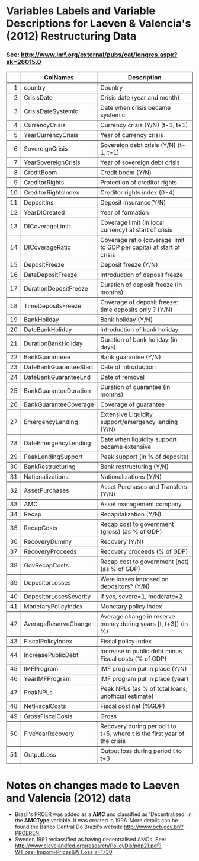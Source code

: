 # Variables Labels and Variable Descriptions for Laeven & Valencia's (2012) Restructuring Data
 ### See: <http://www.imf.org/external/pubs/cat/longres.aspx?sk=26015.0>

 <!-- html table generated in R 2.15.2 by xtable 1.7-0 package -->
<!-- Thu Dec 20 13:41:06 2012 -->
<TABLE border=1>
<TR> <TH>  </TH> <TH> ColNames </TH> <TH> Description </TH>  </TR>
  <TR> <TD align="right"> 1 </TD> <TD> country </TD> <TD> Country </TD> </TR>
  <TR> <TD align="right"> 2 </TD> <TD> CrisisDate </TD> <TD> Crisis date (year and month) </TD> </TR>
  <TR> <TD align="right"> 3 </TD> <TD> CrisisDateSystemic </TD> <TD> Date when crisis became systemic </TD> </TR>
  <TR> <TD align="right"> 4 </TD> <TD> CurrencyCrisis </TD> <TD> Currency crisis (Y/N) (t-1, t+1) </TD> </TR>
  <TR> <TD align="right"> 5 </TD> <TD> YearCurrencyCrisis </TD> <TD> Year of currency crisis </TD> </TR>
  <TR> <TD align="right"> 6 </TD> <TD> SovereignCrisis </TD> <TD> Sovereign debt crisis (Y/N) (t-1, t+1) </TD> </TR>
  <TR> <TD align="right"> 7 </TD> <TD> YearSovereignCrisis </TD> <TD> Year of sovereign debt crisis </TD> </TR>
  <TR> <TD align="right"> 8 </TD> <TD> CreditBoom </TD> <TD> Credit boom (Y/N) </TD> </TR>
  <TR> <TD align="right"> 9 </TD> <TD> CreditorRights </TD> <TD> Protection of creditor rights </TD> </TR>
  <TR> <TD align="right"> 10 </TD> <TD> CreditorRightsIndex </TD> <TD> Creditor rights index (0-4) </TD> </TR>
  <TR> <TD align="right"> 11 </TD> <TD> DepositIns </TD> <TD> Deposit insurance(Y/N) </TD> </TR>
  <TR> <TD align="right"> 12 </TD> <TD> YearDICreated </TD> <TD> Year of formation </TD> </TR>
  <TR> <TD align="right"> 13 </TD> <TD> DICoverageLimit </TD> <TD> Coverage limit (in local currency) at start of crisis </TD> </TR>
  <TR> <TD align="right"> 14 </TD> <TD> DICoverageRatio </TD> <TD> Coverage ratio (coverage limit to GDP per capita) at start of crisis </TD> </TR>
  <TR> <TD align="right"> 15 </TD> <TD> DepositFreeze </TD> <TD> Deposit freeze (Y/N) </TD> </TR>
  <TR> <TD align="right"> 16 </TD> <TD> DateDepositFreeze </TD> <TD> Introduction of deposit freeze </TD> </TR>
  <TR> <TD align="right"> 17 </TD> <TD> DurationDepositFreeze </TD> <TD> Duration of deposit freeze (in months) </TD> </TR>
  <TR> <TD align="right"> 18 </TD> <TD> TimeDepositsFreeze </TD> <TD> Coverage of deposit freeze: time deposits only ? (Y/N) </TD> </TR>
  <TR> <TD align="right"> 19 </TD> <TD> BankHoliday </TD> <TD> Bank holiday (Y/N) </TD> </TR>
  <TR> <TD align="right"> 20 </TD> <TD> DateBankHoliday </TD> <TD> Introduction of bank holiday </TD> </TR>
  <TR> <TD align="right"> 21 </TD> <TD> DurationBankHoliday </TD> <TD> Duration of bank holiday (in days) </TD> </TR>
  <TR> <TD align="right"> 22 </TD> <TD> BankGuaranteee </TD> <TD> Bank guarantee (Y/N) </TD> </TR>
  <TR> <TD align="right"> 23 </TD> <TD> DateBankGuaranteeStart </TD> <TD> Date of introduction </TD> </TR>
  <TR> <TD align="right"> 24 </TD> <TD> DateBankGuaranteeEnd </TD> <TD> Date of removal </TD> </TR>
  <TR> <TD align="right"> 25 </TD> <TD> BankGuaranteeDuration </TD> <TD> Duration of guarantee (in months) </TD> </TR>
  <TR> <TD align="right"> 26 </TD> <TD> BankGuaranteeCoverage </TD> <TD> Coverage of guarantee </TD> </TR>
  <TR> <TD align="right"> 27 </TD> <TD> EmergencyLending </TD> <TD> Extensive Liquidity support/emergency lending (Y/N) </TD> </TR>
  <TR> <TD align="right"> 28 </TD> <TD> DateEmergencyLending </TD> <TD> Date when liquidity support became extensive </TD> </TR>
  <TR> <TD align="right"> 29 </TD> <TD> PeakLendingSupport </TD> <TD> Peak support (in % of deposits) </TD> </TR>
  <TR> <TD align="right"> 30 </TD> <TD> BankRestructuring </TD> <TD> Bank restructuring (Y/N) </TD> </TR>
  <TR> <TD align="right"> 31 </TD> <TD> Nationalizations </TD> <TD> Nationalizations (Y/N) </TD> </TR>
  <TR> <TD align="right"> 32 </TD> <TD> AssetPurchases </TD> <TD> Asset Purchases and Transfers (Y/N) </TD> </TR>
  <TR> <TD align="right"> 33 </TD> <TD> AMC </TD> <TD> Asset management company </TD> </TR>
  <TR> <TD align="right"> 34 </TD> <TD> Recap </TD> <TD> Recapitalization (Y/N) </TD> </TR>
  <TR> <TD align="right"> 35 </TD> <TD> RecapCosts </TD> <TD> Recap cost to government (gross) (as % of GDP) </TD> </TR>
  <TR> <TD align="right"> 36 </TD> <TD> RecoveryDummy </TD> <TD> Recovery (Y/N) </TD> </TR>
  <TR> <TD align="right"> 37 </TD> <TD> RecoveryProceeds </TD> <TD> Recovery proceeds (% of GDP) </TD> </TR>
  <TR> <TD align="right"> 38 </TD> <TD> GovRecapCosts </TD> <TD> Recap cost to government (net) (as % of GDP) </TD> </TR>
  <TR> <TD align="right"> 39 </TD> <TD> DepositorLosses </TD> <TD> Were losses imposed on depositors? (Y/N) </TD> </TR>
  <TR> <TD align="right"> 40 </TD> <TD> DepositorLosesSeverity </TD> <TD> If yes, severe=1, moderate=2 </TD> </TR>
  <TR> <TD align="right"> 41 </TD> <TD> MonetaryPolicyIndex </TD> <TD> Monetary policy index </TD> </TR>
  <TR> <TD align="right"> 42 </TD> <TD> AverageReserveChange </TD> <TD> Average change in reserve money during years [t, t+3]) (in %) </TD> </TR>
  <TR> <TD align="right"> 43 </TD> <TD> FiscalPolicyIndex </TD> <TD> Fiscal policy index </TD> </TR>
  <TR> <TD align="right"> 44 </TD> <TD> IncreasePublicDebt </TD> <TD> Increase in public debt minus Fiscal costs (% of GDP) </TD> </TR>
  <TR> <TD align="right"> 45 </TD> <TD> IMFProgram </TD> <TD> IMF program put in place (Y/N) </TD> </TR>
  <TR> <TD align="right"> 46 </TD> <TD> YearIMFProgram </TD> <TD> IMF program put in place (year) </TD> </TR>
  <TR> <TD align="right"> 47 </TD> <TD> PeakNPLs </TD> <TD> Peak NPLs (as % of total loans; unofficial estimate) </TD> </TR>
  <TR> <TD align="right"> 48 </TD> <TD> NetFiscalCosts </TD> <TD> Fiscal cost net (%GDP) </TD> </TR>
  <TR> <TD align="right"> 49 </TD> <TD> GrossFiscalCosts </TD> <TD> Gross </TD> </TR>
  <TR> <TD align="right"> 50 </TD> <TD> FiveYearRecovery </TD> <TD> Recovery during period t to t+5, where t is the first year of the crisis </TD> </TR>
  <TR> <TD align="right"> 51 </TD> <TD> OutputLoss </TD> <TD> Output loss during period t to t+3 </TD> </TR>
   </TABLE>


# Notes on changes made to Laeven and Valencia (2012) data

 - Brazil's PROER was added as a **AMC** and classified as 'Decentralised' in the **AMCType** variable. It was created in 1996. More details can be found the Banco Central Do Brazil's website <http://www.bcb.gov.br/?PROEREN>. 
- Sweden 1991 reclassified as having decentralised AMCs. See: <http://www.clevelandfed.org/research/PolicyDis/pdp21.pdf?WT.oss=Import+Prices&WT.oss_r=1730>
